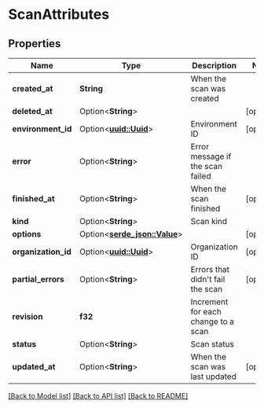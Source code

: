 # ScanAttributes

## Properties

Name | Type | Description | Notes
------------ | ------------- | ------------- | -------------
**created_at** | **String** | When the scan was created | 
**deleted_at** | Option<**String**> |  | [optional]
**environment_id** | Option<[**uuid::Uuid**](uuid::Uuid.md)> | Environment ID | [optional]
**error** | Option<**String**> | Error message if the scan failed | 
**finished_at** | Option<**String**> | When the scan finished | [optional]
**kind** | Option<**String**> | Scan kind | 
**options** | Option<[**serde_json::Value**](.md)> |  | [optional]
**organization_id** | Option<[**uuid::Uuid**](uuid::Uuid.md)> | Organization ID | [optional]
**partial_errors** | Option<**String**> | Errors that didn't fail the scan | [optional]
**revision** | **f32** | Increment for each change to a scan | 
**status** | Option<**String**> | Scan status | 
**updated_at** | Option<**String**> | When the scan was last updated | [optional]

[[Back to Model list]](../README.md#documentation-for-models) [[Back to API list]](../README.md#documentation-for-api-endpoints) [[Back to README]](../README.md)


